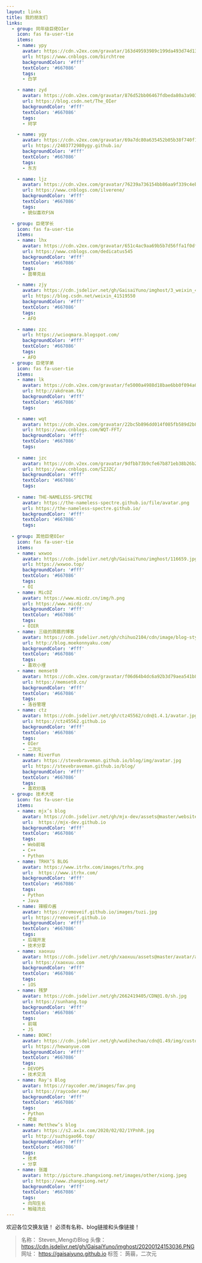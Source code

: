 ```yaml
---
layout: links
title: 我的朋友们
links:
  - group: 同年级巨佬OIer
    icon: fas fa-user-tie
    items:
    - name: ypy
      avatar: https://cdn.v2ex.com/gravatar/163d49593989c199da493d74d1323b9c
      url: https://www.cnblogs.com/birchtree
      backgroundColor: '#fff'
      textColor: '#667086'
      tags:
      - 白学

    - name: zyd
      avatar: https://cdn.v2ex.com/gravatar/876d52bb06467fdbeda80a3a903fbef6
      url: https://blog.csdn.net/The_OIer
      backgroundColor: '#fff'
      textColor: '#667086'
      tags:
      - 珂学

    - name: ygy
      avatar: https://cdn.v2ex.com/gravatar/69a7dc80a635452b05b38f740f1e93a0
      url: https://2403772980ygy.github.io/
      backgroundColor: '#fff'
      textColor: '#667086'
      tags:
      - 东方

    - name: ljz
      avatar: https://cdn.v2ex.com/gravatar/76239a736154bb86aa9f339c4eb3cad0
      url: https://www.cnblogs.com/ilverene/
      backgroundColor: '#fff'
      textColor: '#667086'
      tags:
      - 貌似喜欢FSN 

  - group: 巨佬学长
    icon: fas fa-user-tie
    items:
    - name: lhx
      avatar: https://cdn.v2ex.com/gravatar/651c4ac9aa69b5b7d56ffa1f0df5614d
      url: https://www.cnblogs.com/dedicatus545
      backgroundColor: '#fff'
      textColor: '#667086'
      tags:
      - 茵蒂克丝

    - name: zjy
      avatar: https://cdn.jsdelivr.net/gh/GaisaiYuno/imghost/3_weixin_41519550.png
      url: https://blog.csdn.net/weixin_41519550
      backgroundColor: '#fff'
      textColor: '#667086'
      tags:
      - AFO

    - name: zzc
      url: https://wcioqmara.blogspot.com/
      backgroundColor: '#fff'
      textColor: '#667086'
      tags:
      - AFO
  - group: 巨佬学弟
    icon: fas fa-user-tie
    items:
    - name: lk
      avatar: https://cdn.v2ex.com/gravatar/fe5000a4988d18bae6bb0f094a0d436b
      url: http://akdream.tk/
      backgroundColor: '#fff'
      textColor: '#667086'
      tags:

    - name: wqt
      avatar: https://cdn.v2ex.com/gravatar/22bc5b896dd014f085fb589d2b80ec57
      url: https://www.cnblogs.com/WQT-FFT/
      backgroundColor: '#fff'
      textColor: '#667086'
      tags:
      
    - name: jzc
      avatar: https://cdn.v2ex.com/gravatar/9dfbb73b9cfe67b871eb38b26b29ec38
      url: https://www.cnblogs.com/SZJZC/
      backgroundColor: '#fff'
      textColor: '#667086'
      tags:
      
    - name: THE-NAMELESS-SPECTRE
      avatar: https://the-nameless-spectre.github.io/file/avatar.png
      url: https://the-nameless-spectre.github.io/
      backgroundColor: '#fff'
      textColor: '#667086'
      tags:
      
  - group: 其他巨佬OIer
    icon: fas fa-user-tie
    items:
    - name: wxwoo
      avatar: https://cdn.jsdelivr.net/gh/GaisaiYuno/imghost/116659.jpg
      url: https://wxwoo.top/
      backgroundColor: '#fff'
      textColor: '#667086'
      tags:
      - OI
    - name: MicDZ
      avatar: https://www.micdz.cn/img/h.png
      url: https://www.micdz.cn/
      backgroundColor: '#fff'
      textColor: '#667086'
      tags:
      - OIER
    - name: 三级的蒟蒻的博客
      avatar: https://cdn.jsdelivr.net/gh/chihuo2104/cdn/image/blog-style/avatar.jpg
      url: http://blog.moekonnyaku.com/
      backgroundColor: '#fff'
      textColor: '#667086'
      tags:
      - 喜欢小埋
    - name: memset0
      avatar: https://cdn.v2ex.com/gravatar/f06d64b4dc6a92b3d79aea541b84fa20?s=1000&d=mm
      url: https://memset0.cn/
      backgroundColor: '#fff'
      textColor: '#667086'
      tags:
      - 洛谷管理
    - name: ctz
      avatar: https://cdn.jsdelivr.net/gh/ctz45562/cdn@1.4.1/avatar.jpg
      url: https://ctz45562.github.io
      backgroundColor: '#fff'
      textColor: '#667086'
      tags:
      - OIer
      - 二次元
    - name: RiverFun
      avatar: https://stevebraveman.github.io/blog/img/avatar.jpg
      url: https://stevebraveman.github.io/blog/
      backgroundColor: '#fff'
      textColor: '#667086'
      tags:
      - 喜欢纱路
  - group: 技术大佬
    icon: fas fa-user-tie
    items:
    - name: mjx’s blog
      avatar: https://cdn.jsdelivr.net/gh/mjx-dev/assets@master/website/img/avatar.jpg
      url:  https://mjx-dev.github.io
      backgroundColor: '#fff'
      textColor: '#667086'
      tags:
      - Web前端
      - C++
      - Python
    - name: TRHX’S BLOG
      avatar: https://www.itrhx.com/images/trhx.png
      url:  https://www.itrhx.com/
      backgroundColor: '#fff'
      textColor: '#667086'
      tags:
      - Python
      - Java
    - name: 辣椒の酱
      avatar: https://removeif.github.io/images/tuzi.jpg
      url: https://removeif.github.io
      backgroundColor: '#fff'
      textColor: '#667086'
      tags:
      - 后端开发
      - 技术分享
    - name: xaoxuu
      avatar: https://cdn.jsdelivr.net/gh/xaoxuu/assets@master/avatar/avatar.png
      url: https://xaoxuu.com
      backgroundColor: '#fff'
      textColor: '#667086'
      tags:
      - iOS
    - name: 残梦
      avatar: https://cdn.jsdelivr.net/gh/2662419405/CDN@1.0/sh.jpg
      url: https://sunhang.top
      backgroundColor: '#fff'
      textColor: '#667086'
      tags:
      - 前端
      - JS
    - name: BOHC!
      avatar: https://cdn.jsdelivr.net/gh/wudihechao/cdn@1.49/img/custom/avatar.gif
      url: https://hewanyue.com
      backgroundColor: '#fff'
      textColor: '#667086'
      tags:
      - DEVOPS
      - 技术交流
    - name: Ray's Blog
      avatar: https://raycoder.me/images/fav.png
      url: https://raycoder.me/
      backgroundColor: '#fff'
      textColor: '#667086'
      tags:
      - Python
      - 爬虫
    - name: Metthew’s blog
      avatar: https://s2.ax1x.com/2020/02/02/1YPnhR.jpg
      url: http://suzhigao66.top/
      backgroundColor: '#fff'
      textColor: '#667086'
      tags:
      - 技术
      - 分享
    - name: 张雄
      avatar: http://picture.zhangxiong.net/images/other/xiong.jpeg
      url: https://www.zhangxiong.net/
      backgroundColor: '#fff'
      textColor: '#667086'
      tags:
      - 向阳生长
      - 触碰流云
---
```


欢迎各位交换友链！
必须有名称、blog链接和头像链接！

> 名称： Steven_MengのBlog
> 头像： https://cdn.jsdelivr.net/gh/GaisaiYuno/imghost/20200124153036.PNG
> 网址： https://gaisaiyuno.github.io
> 标签： 蒟蒻，二次元